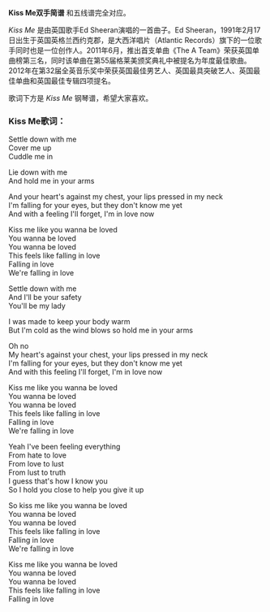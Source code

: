 

**Kiss Me双手简谱** 和五线谱完全对应。

_Kiss Me_ 是由英国歌手Ed Sheeran演唱的一首曲子。Ed
Sheeran，1991年2月17日出生于英国英格兰西约克郡，是大西洋唱片（Atlantic
Records）旗下的一位歌手同时也是一位创作人。2011年6月，推出首支单曲《The A
Team》荣获英国单曲榜第三名，同时该单曲在第55届格莱美颁奖典礼中被提名为年度最佳歌曲。2012年在第32届全英音乐奖中荣获英国最佳男艺人、英国最具突破艺人、英国最佳单曲和英国最佳专辑四项提名。

歌词下方是 _Kiss Me_ 钢琴谱，希望大家喜欢。

### Kiss Me歌词：

Settle down with me  
Cover me up  
Cuddle me in

Lie down with me  
And hold me in your arms

And your heart's against my chest, your lips pressed in my neck  
I'm falling for your eyes, but they don't know me yet  
And with a feeling I'll forget, I'm in love now

Kiss me like you wanna be loved  
You wanna be loved  
You wanna be loved  
This feels like falling in love  
Falling in love  
We're falling in love

Settle down with me  
And I'll be your safety  
You'll be my lady

I was made to keep your body warm  
But I'm cold as the wind blows so hold me in your arms

Oh no  
My heart's against your chest, your lips pressed in my neck  
I'm falling for your eyes, but they don't know me yet  
And with this feeling I'll forget, I'm in love now

Kiss me like you wanna be loved  
You wanna be loved  
You wanna be loved  
This feels like falling in love  
Falling in love  
We're falling in love

Yeah I've been feeling everything  
From hate to love  
From love to lust  
From lust to truth  
I guess that's how I know you  
So I hold you close to help you give it up

So kiss me like you wanna be loved  
You wanna be loved  
You wanna be loved  
This feels like falling in love  
Falling in love  
We're falling in love

Kiss me like you wanna be loved  
You wanna be loved  
You wanna be loved  
This feels like falling in love  
Falling in love

